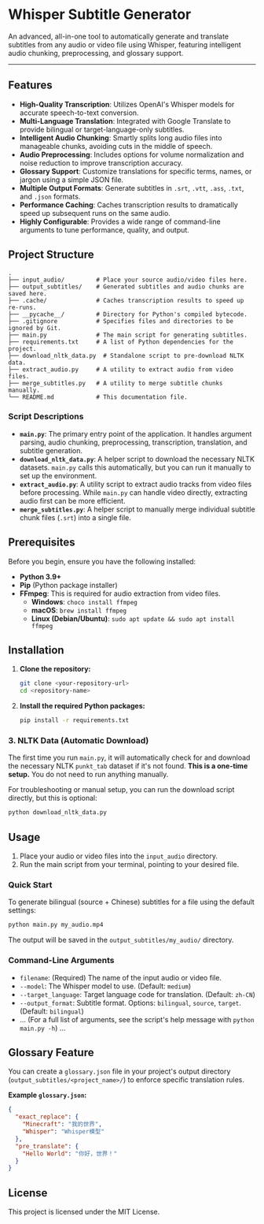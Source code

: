 # Whisper Subtitle Generator

An advanced, all-in-one tool to automatically generate and translate subtitles from any audio or video file using Whisper, featuring intelligent audio chunking, preprocessing, and glossary support.

---

## Features

- **High-Quality Transcription**: Utilizes OpenAI's Whisper models for accurate speech-to-text conversion.
- **Multi-Language Translation**: Integrated with Google Translate to provide bilingual or target-language-only subtitles.
- **Intelligent Audio Chunking**: Smartly splits long audio files into manageable chunks, avoiding cuts in the middle of speech.
- **Audio Preprocessing**: Includes options for volume normalization and noise reduction to improve transcription accuracy.
- **Glossary Support**: Customize translations for specific terms, names, or jargon using a simple JSON file.
- **Multiple Output Formats**: Generate subtitles in `.srt`, `.vtt`, `.ass`, `.txt`, and `.json` formats.
- **Performance Caching**: Caches transcription results to dramatically speed up subsequent runs on the same audio.
- **Highly Configurable**: Provides a wide range of command-line arguments to tune performance, quality, and output.

## Project Structure

```
.
├── input_audio/         # Place your source audio/video files here.
├── output_subtitles/    # Generated subtitles and audio chunks are saved here.
├── .cache/              # Caches transcription results to speed up re-runs.
├── __pycache__/         # Directory for Python's compiled bytecode.
├── .gitignore           # Specifies files and directories to be ignored by Git.
├── main.py              # The main script for generating subtitles.
├── requirements.txt     # A list of Python dependencies for the project.
├── download_nltk_data.py  # Standalone script to pre-download NLTK data.
├── extract_audio.py     # A utility to extract audio from video files.
├── merge_subtitles.py   # A utility to merge subtitle chunks manually.
└── README.md            # This documentation file.
```

### Script Descriptions

- **`main.py`**: The primary entry point of the application. It handles argument parsing, audio chunking, preprocessing, transcription, translation, and subtitle generation.
- **`download_nltk_data.py`**: A helper script to download the necessary NLTK datasets. `main.py` calls this automatically, but you can run it manually to set up the environment.
- **`extract_audio.py`**: A utility script to extract audio tracks from video files before processing. While `main.py` can handle video directly, extracting audio first can be more efficient.
- **`merge_subtitles.py`**: A helper script to manually merge individual subtitle chunk files (`.srt`) into a single file.

## Prerequisites

Before you begin, ensure you have the following installed:

- **Python 3.9+**
- **Pip** (Python package installer)
- **FFmpeg**: This is required for audio extraction from video files.
  - **Windows**: `choco install ffmpeg`
  - **macOS**: `brew install ffmpeg`
  - **Linux (Debian/Ubuntu)**: `sudo apt update && sudo apt install ffmpeg`

## Installation

1.  **Clone the repository:**
    ```bash
    git clone <your-repository-url>
    cd <repository-name>
    ```

2.  **Install the required Python packages:**
    ```bash
    pip install -r requirements.txt
    ```

### 3. NLTK Data (Automatic Download)

The first time you run `main.py`, it will automatically check for and download the necessary NLTK `punkt_tab` dataset if it's not found. **This is a one-time setup.** You do not need to run anything manually.

For troubleshooting or manual setup, you can run the download script directly, but this is optional:
```bash
python download_nltk_data.py
```

## Usage

1.  Place your audio or video files into the `input_audio` directory.
2.  Run the main script from your terminal, pointing to your desired file.

### Quick Start

To generate bilingual (source + Chinese) subtitles for a file using the default settings:
```bash
python main.py my_audio.mp4
```

The output will be saved in the `output_subtitles/my_audio/` directory.

### Command-Line Arguments

- `filename`: (Required) The name of the input audio or video file.
- `--model`: The Whisper model to use. (Default: `medium`)
- `--target_language`: Target language code for translation. (Default: `zh-CN`)
- `--output_format`: Subtitle format. Options: `bilingual`, `source`, `target`. (Default: `bilingual`)
- ... (For a full list of arguments, see the script's help message with `python main.py -h`) ...

## Glossary Feature

You can create a `glossary.json` file in your project's output directory (`output_subtitles/<project_name>/`) to enforce specific translation rules.

**Example `glossary.json`:**
```json
{
  "exact_replace": {
    "Minecraft": "我的世界",
    "Whisper": "Whisper模型"
  },
  "pre_translate": {
    "Hello World": "你好，世界！"
  }
}
```

## License

This project is licensed under the MIT License.